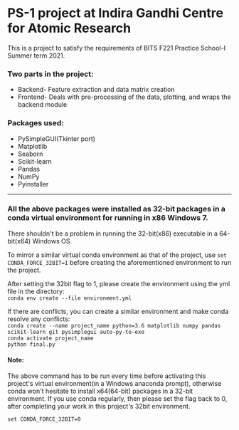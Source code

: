 ##
# **PS-1 project at Indira Gandhi Centre for Atomic Research** 

This is a project to satisfy the requirements of BITS F221 Practice School-I Summer term 2021.

### Two parts in the project:
* Backend- Feature extraction and data matrix creation
* Frontend- Deals with pre-processing of the data, plotting, and wraps the backend module


### Packages used:
* PySimpleGUI(Tkinter port)
* Matplotlib
* Seaborn
* Scikit-learn
* Pandas
* NumPy
* Pyinstaller
---
### **All the above packages were installed as 32-bit packages in a conda virtual environment for running in x86 Windows 7.**
There shouldn't be a problem in running the 32-bit(x86) executable in a 64-bit(x64) Windows OS.

To mirror a similar virtual conda environment as that of the project, use
`set CONDA_FORCE_32BIT=1` before creating the aforementioned environment to run the project.

After setting the 32bit flag to 1, please create the environment using the yml file in the directory:  
`conda env create --file environment.yml`  

If there are conflicts, you can create a similar environment and make conda resolve any conflicts:  
`conda create --name project_name python=3.6 matplotlib numpy pandas scikit-learn git pysimplegui auto-py-to-exe`  
`conda activate project_name`  
`python final.py`  

#### **Note:** 
The above command has to be run every time before activating this project's virtual environment(in a Windows anaconda prompt), otherwise conda won't hesitate to install x64(64-bit) packages in a 32-bit environment. If you use conda regularly, then please set the flag back to 0, after completing your work in this project's 32bit environment.

`set CONDA_FORCE_32BIT=0`



